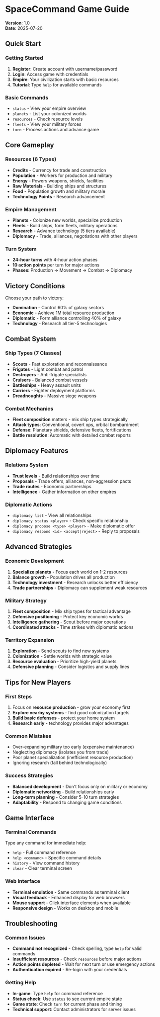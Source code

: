 # SpaceCommand Game Guide

**Version**: 1.0  
**Date**: 2025-07-20

## Quick Start

### Getting Started
1. **Register**: Create account with username/password
2. **Login**: Access game with credentials
3. **Empire**: Your civilization starts with basic resources
4. **Tutorial**: Type `help` for available commands

### Basic Commands
- `status` - View your empire overview
- `planets` - List your colonized worlds
- `resources` - Check resource levels
- `fleets` - View your military forces
- `turn` - Process actions and advance game

## Core Gameplay

### Resources (6 Types)
- **Credits** - Currency for trade and construction
- **Population** - Workers for production and military
- **Energy** - Powers weapons, shields, facilities
- **Raw Materials** - Building ships and structures
- **Food** - Population growth and military morale
- **Technology Points** - Research advancement

### Empire Management
- **Planets** - Colonize new worlds, specialize production
- **Fleets** - Build ships, form fleets, military operations
- **Research** - Advance technology (5 tiers available)
- **Diplomacy** - Trade, alliances, negotiations with other players

### Turn System
- **24-hour turns** with 4-hour action phases
- **10 action points** per turn for major actions
- **Phases**: Production → Movement → Combat → Diplomacy

## Victory Conditions

Choose your path to victory:
- **Domination** - Control 60% of galaxy sectors
- **Economic** - Achieve 1M total resource production
- **Diplomatic** - Form alliance controlling 40% of galaxy
- **Technology** - Research all tier-5 technologies

## Combat System

### Ship Types (7 Classes)
- **Scouts** - Fast exploration and reconnaissance
- **Frigates** - Light combat and patrol
- **Destroyers** - Anti-frigate specialists
- **Cruisers** - Balanced combat vessels
- **Battleships** - Heavy assault units
- **Carriers** - Fighter deployment platforms
- **Dreadnoughts** - Massive siege weapons

### Combat Mechanics
- **Fleet composition** matters - mix ship types strategically
- **Attack types**: Conventional, covert ops, orbital bombardment
- **Defense**: Planetary shields, defensive fleets, fortifications
- **Battle resolution**: Automatic with detailed combat reports

## Diplomacy Features

### Relations System
- **Trust levels** - Build relationships over time
- **Proposals** - Trade offers, alliances, non-aggression pacts
- **Trade routes** - Economic partnerships
- **Intelligence** - Gather information on other empires

### Diplomatic Actions
- `diplomacy list` - View all relationships
- `diplomacy status <player>` - Check specific relationship
- `diplomacy propose <type> <player>` - Make diplomatic offer
- `diplomacy respond <id> <accept|reject>` - Reply to proposals

## Advanced Strategies

### Economic Development
1. **Specialize planets** - Focus each world on 1-2 resources
2. **Balance growth** - Population drives all production
3. **Technology investment** - Research unlocks better efficiency
4. **Trade partnerships** - Diplomacy can supplement weak resources

### Military Strategy
1. **Fleet composition** - Mix ship types for tactical advantage
2. **Defensive positioning** - Protect key economic worlds
3. **Intelligence gathering** - Scout before major operations
4. **Coordinated attacks** - Time strikes with diplomatic actions

### Territory Expansion
1. **Exploration** - Send scouts to find new systems
2. **Colonization** - Settle worlds with strategic value
3. **Resource evaluation** - Prioritize high-yield planets
4. **Defensive planning** - Consider logistics and supply lines

## Tips for New Players

### First Steps
1. Focus on **resource production** - grow your economy first
2. **Explore nearby systems** - find good colonization targets
3. **Build basic defenses** - protect your home system
4. **Research early** - technology provides major advantages

### Common Mistakes
- Over-expanding military too early (expensive maintenance)
- Neglecting diplomacy (isolates you from trade)
- Poor planet specialization (inefficient resource production)
- Ignoring research (fall behind technologically)

### Success Strategies
- **Balanced development** - Don't focus only on military or economy
- **Diplomatic networking** - Build relationships early
- **Long-term planning** - Consider 5-10 turn strategies
- **Adaptability** - Respond to changing game conditions

## Game Interface

### Terminal Commands
Type any command for immediate help:
- `help` - Full command reference
- `help <command>` - Specific command details
- `history` - View command history
- `clear` - Clear terminal screen

### Web Interface
- **Terminal emulation** - Same commands as terminal client
- **Visual feedback** - Enhanced display for web browsers
- **Mouse support** - Click interface elements when available
- **Responsive design** - Works on desktop and mobile

## Troubleshooting

### Common Issues
- **Command not recognized** - Check spelling, type `help` for valid commands
- **Insufficient resources** - Check `resources` before major actions
- **Action points depleted** - Wait for next turn or use emergency actions
- **Authentication expired** - Re-login with your credentials

### Getting Help
- **In-game**: Type `help` for command reference
- **Status check**: Use `status` to see current empire state
- **Game state**: Check `turn` for current phase and timing
- **Technical support**: Contact administrators for server issues